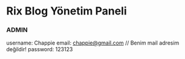 # Rix Blog Yönetim Paneli
### ADMIN
username: Chappie
email: chappie@gmail.com // Benim mail adresim değildir!
password: 123123
